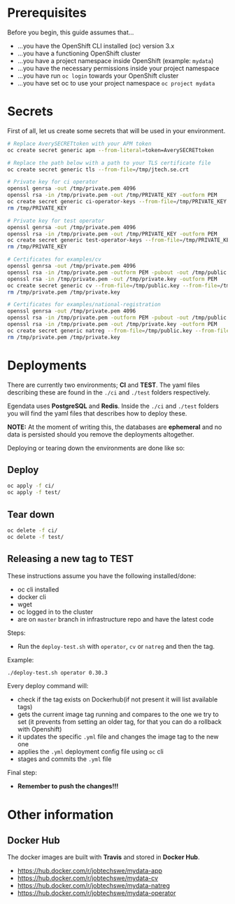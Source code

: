 # Prerequisites

Before you begin, this guide assumes that...

- ...you have the OpenShift CLI installed (oc) version 3.x
- ...you have a functioning OpenShift cluster
- ...you have a project namespace inside OpenShift (example: `mydata`)
- ...you have the necessary permissions inside your project namespace
- ...you have run `oc login` towards your OpenShift cluster
- ...you have set oc to use your project namespace `oc project mydata`

# Secrets

First of all, let us create some secrets that will be used in your environment.

```bash
# Replace AverySECRETtoken with your APM token
oc create secret generic apm --from-literal=token=AverySECRETtoken

# Replace the path below with a path to your TLS certificate file
oc create secret generic tls --from-file=/tmp/jtech.se.crt

# Private key for ci operator
openssl genrsa -out /tmp/private.pem 4096
openssl rsa -in /tmp/private.pem -out /tmp/PRIVATE_KEY -outform PEM
oc create secret generic ci-operator-keys --from-file=/tmp/PRIVATE_KEY
rm /tmp/PRIVATE_KEY

# Private key for test operator
openssl genrsa -out /tmp/private.pem 4096
openssl rsa -in /tmp/private.pem -out /tmp/PRIVATE_KEY -outform PEM
oc create secret generic test-operator-keys --from-file=/tmp/PRIVATE_KEY
rm /tmp/PRIVATE_KEY

# Certificates for examples/cv
openssl genrsa -out /tmp/private.pem 4096
openssl rsa -in /tmp/private.pem -outform PEM -pubout -out /tmp/public.key
openssl rsa -in /tmp/private.pem -out /tmp/private.key -outform PEM
oc create secret generic cv --from-file=/tmp/public.key --from-file=/tmp/private.key
rm /tmp/private.pem /tmp/private.key

# Certificates for examples/national-registration
openssl genrsa -out /tmp/private.pem 4096
openssl rsa -in /tmp/private.pem -outform PEM -pubout -out /tmp/public.key
openssl rsa -in /tmp/private.pem -out /tmp/private.key -outform PEM
oc create secret generic natreg --from-file=/tmp/public.key --from-file=/tmp/private.key
rm /tmp/private.pem /tmp/private.key
```

# Deployments

There are currently two environments; __CI__ and __TEST__. The yaml files describing these are found in the `./ci` and `./test` folders respectively.

Egendata uses __PostgreSQL__ and __Redis__. Inside the `./ci` and `./test` folders you will find the yaml files that describes how to deploy these.

**NOTE:** At the moment of writing this, the databases are __ephemeral__ and no data is persisted should you remove the deployments altogether.

Deploying or tearing down the environments are done like so:

## Deploy

```bash
oc apply -f ci/
oc apply -f test/
```

## Tear down

```bash
oc delete -f ci/
oc delete -f test/
```
## Releasing a new tag to TEST

These instructions assume you have the following installed/done:
  - oc cli installed
  - docker cli
  - wget
  - oc logged in to the cluster
  - are on `master` branch in infrastructure repo and have the latest code

Steps:
  - Run the `deploy-test.sh` with `operator`, `cv` or `natreg` and then the tag.

Example:
```bash
./deploy-test.sh operator 0.30.3
```

Every deploy command will:
  - check if the tag exists on Dockerhub(if not present it will list available tags)
  - gets the current image tag running and compares to the one we try to set (it prevents from setting an older tag, for that you can do a rollback with Openshift)
  - it updates the specific `.yml` file and changes the image tag to the new one
  - applies the `.yml` deployment config file using `oc` cli
  - stages and commits the `.yml` file

Final step:
  - __Remember to push the changes!!!__

# Other information
## Docker Hub

The docker images are built with __Travis__ and stored in __Docker Hub__.

- https://hub.docker.com/r/jobtechswe/mydata-app
- https://hub.docker.com/r/jobtechswe/mydata-cv
- https://hub.docker.com/r/jobtechswe/mydata-natreg
- https://hub.docker.com/r/jobtechswe/mydata-operator
